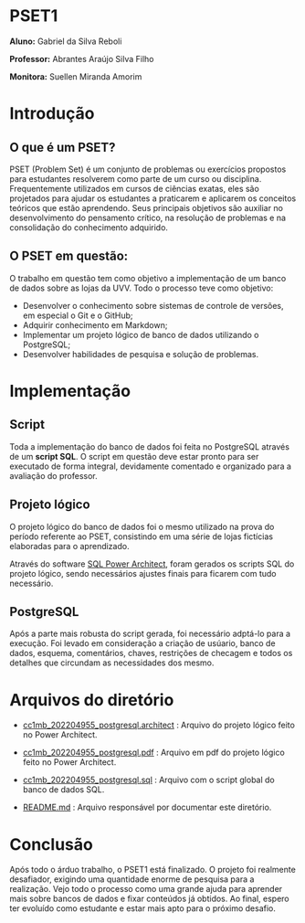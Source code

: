 # PSET1

**Aluno:** Gabriel da Silva Reboli

**Professor:** Abrantes Araújo Silva Filho

**Monitora:** Suellen Miranda Amorim

# Introdução

## O que é um PSET?

PSET (Problem Set) é um conjunto de problemas ou exercícios propostos para estudantes resolverem como parte de um curso ou disciplina. Frequentemente utilizados em cursos de ciências exatas, eles são projetados para ajudar os estudantes a praticarem e aplicarem os conceitos teóricos que estão aprendendo. Seus principais objetivos são auxiliar no desenvolvimento do pensamento crítico, na resolução de problemas e na consolidação do conhecimento adquirido.

## O PSET em questão:

O trabalho em questão tem como objetivo a implementação de um banco de dados sobre as lojas da UVV. Todo o processo teve como objetivo:

   - Desenvolver o conhecimento sobre sistemas de controle de versões, em especial o Git e o GitHub;
   - Adquirir conhecimento em Markdown;
   - Implementar um projeto lógico de banco de dados utilizando o PostgreSQL;
   - Desenvolver habilidades de pesquisa e solução de problemas.
 

# Implementação

## Script

Toda a implementação do banco de dados foi feita no PostgreSQL através de um **script SQL**. O script em questão deve estar pronto para ser executado de forma integral, devidamente comentado e organizado para a avaliação do professor.

## Projeto lógico

O projeto lógico do banco de dados foi o mesmo utilizado na prova do período referente ao PSET, consistindo em uma série de lojas fictícias elaboradas para o aprendizado.

Através do software [SQL Power Architect](https://bestofbi.com/products/sql-power-architect-data-modeling/), foram gerados os scripts SQL do projeto lógico, sendo necessários ajustes finais para ficarem com tudo necessário.

## PostgreSQL

Após a parte mais robusta do script gerada, foi necessário adptá-lo para a execução. Foi levado em consideração a criação de usúario, banco de dados, esquema, comentários, chaves, restrições de checagem e todos os detalhes que circundam as necessidades dos mesmo.


# Arquivos do diretório

- [cc1mb_202204955_postgresql.architect](cc1mb_202204955_postgresql.architect) : Arquivo do projeto lógico feito no Power Architect.

- [cc1mb_202204955_postgresql.pdf](cc1mb_202204955_postgresql.pdf) : Arquivo em pdf do projeto lógico feito no Power Architect.

- [cc1mb_202204955_postgresql.sql](cc1mb_202204955_postgresql.sql) : Arquivo com o script global do banco de dados SQL.

- [README.md](README.md) : Arquivo responsável por documentar este diretório.





# Conclusão

Após todo o árduo trabalho, o PSET1 está finalizado. O projeto foi realmente desafiador, exigindo uma quantidade enorme de pesquisa para a realização. Vejo todo o processo como uma grande ajuda para aprender mais sobre bancos de dados e fixar conteúdos já obtidos. Ao final, espero ter evoluído como estudante e estar mais apto para o próximo desafio.
